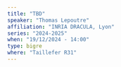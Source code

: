 ```yaml
---
title: "TBD"
speaker: "Thomas Lepoutre"
affiliation: "INRIA DRACULA, Lyon"
series: "2024-2025"
when: "19/12/2024 - 14:00"
type: bigre
where: "Taillefer R31"
---
```


